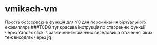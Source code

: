 # vmikach-vm
Проста безсерверна функція для YC для перемикання віртуального екземпляра
###TODO
тут красива інструкція по створенню функції через Yandex click із зазначенням змінних середовища оточення, яких теж виходять через jq
